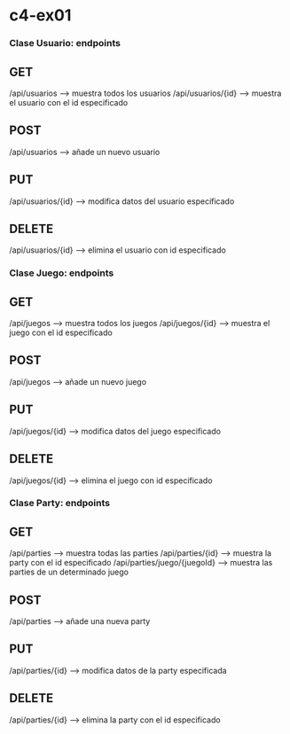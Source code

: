 # c4-ex01


### Clase Usuario: endpoints

## GET
/api/usuarios --> muestra todos los usuarios
/api/usuarios/{id} --> muestra el usuario con el id especificado

## POST
/api/usuarios --> añade un nuevo usuario

## PUT
/api/usuarios/{id} --> modifica datos del usuario especificado

## DELETE
/api/usuarios/{id} --> elimina el usuario con id especificado


### Clase Juego: endpoints

## GET
/api/juegos --> muestra todos los juegos
/api/juegos/{id} --> muestra el juego con el id especificado

## POST
/api/juegos --> añade un nuevo juego

## PUT
/api/juegos/{id} --> modifica datos del juego especificado

## DELETE
/api/juegos/{id} --> elimina el juego con id especificado


### Clase Party: endpoints

## GET
/api/parties --> muestra todas las parties
/api/parties/{id} --> muestra la party con el id especificado
/api/parties/juego/{juegoId} --> muestra las parties de un determinado juego

## POST
/api/parties --> añade una nueva party

## PUT
/api/parties/{id} --> modifica datos de la party especificada

## DELETE
/api/parties/{id} --> elimina la party con el id especificado
